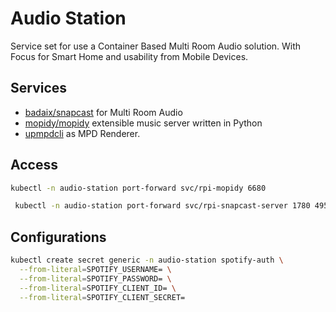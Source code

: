 # Audio Station

<!--description-start-->
Service set for use a Container Based Multi Room Audio solution. With Focus for Smart Home and usability from Mobile Devices.
<!--description-end-->

## Services

<!--service-set-start-->
* [badaix/snapcast](https://github.com/badaix/snapcast) for Multi Room Audio
* [mopidy/mopidy](https://github.com/mopidy/mopidy) extensible music server written in Python
* [upmpdcli](https://www.lesbonscomptes.com/upmpdcli/) as MPD Renderer.
<!--service-set-end-->

## Access

<!--mopidy-port-forward-start-->
```sh
kubectl -n audio-station port-forward svc/rpi-mopidy 6680
```
<!--mopidy-port-forward-end-->


<!--snapcast-server-port-forward-start-->
```sh
 kubectl -n audio-station port-forward svc/rpi-snapcast-server 1780 4953 
```
<!--snapcast-server-port-forward-end-->

## Configurations

<!--mopidy-spotify-auth-start-->
```sh
kubectl create secret generic -n audio-station spotify-auth \
  --from-literal=SPOTIFY_USERNAME= \
  --from-literal=SPOTIFY_PASSWORD= \
  --from-literal=SPOTIFY_CLIENT_ID= \
  --from-literal=SPOTIFY_CLIENT_SECRET= 
```
<!--mopidy-spotify-auth-end-->
